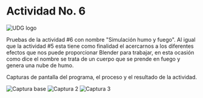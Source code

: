 # Actividad No. 6

![UDG logo](https://github.com/EthanZash/Simulacion_por_computadora_EthanZashuvath/assets/71675192/3bf298d7-b356-4cc5-979f-c883056c5c13)


Pruebas de la actividad #6 con nombre "Simulación humo y fuego".
Al igual que la actividad #5 esta tiene como finalidad el acercarnos a los diferentes efectos que nos puede proporcionar Blender para trabajar, en esta ocasión como dice el nombre se trata de un cuerpo que se prende en fuego y genera una nube de humo.

Capturas de pantalla del programa, el proceso y el resultado de la actividad.

![Captura base](https://github.com/EthanZash/Simulacion_por_computadora_EthanZashuvath/assets/71675192/c6125b9c-2e2b-4521-9302-472e23dbc14f)
![Captura 2](https://github.com/EthanZash/Simulacion_por_computadora_EthanZashuvath/assets/71675192/effbf737-ffb9-4ff9-8d1d-e9c341d5da01)
![Captura 3](https://github.com/EthanZash/Simulacion_por_computadora_EthanZashuvath/assets/71675192/0c5292f7-ad5a-44bd-9a90-fe1b87542c02)

